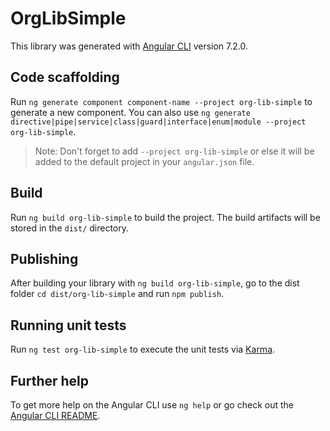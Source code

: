 # OrgLibSimple

This library was generated with [Angular CLI](https://github.com/angular/angular-cli) version 7.2.0.

## Code scaffolding

Run `ng generate component component-name --project org-lib-simple` to generate a new component. You can also use `ng generate directive|pipe|service|class|guard|interface|enum|module --project org-lib-simple`.
> Note: Don't forget to add `--project org-lib-simple` or else it will be added to the default project in your `angular.json` file. 

## Build

Run `ng build org-lib-simple` to build the project. The build artifacts will be stored in the `dist/` directory.

## Publishing

After building your library with `ng build org-lib-simple`, go to the dist folder `cd dist/org-lib-simple` and run `npm publish`.

## Running unit tests

Run `ng test org-lib-simple` to execute the unit tests via [Karma](https://karma-runner.github.io).

## Further help

To get more help on the Angular CLI use `ng help` or go check out the [Angular CLI README](https://github.com/angular/angular-cli/blob/master/README.md).

